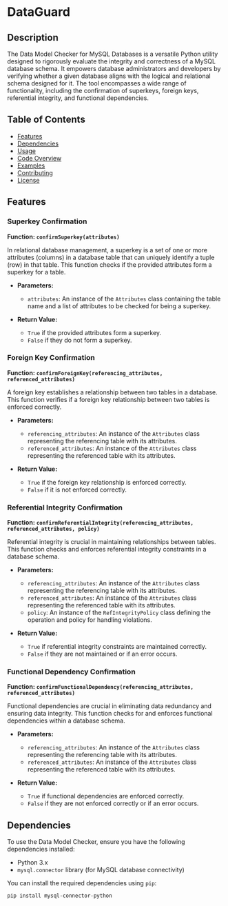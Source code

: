 # DataGuard

## Description

The Data Model Checker for MySQL Databases is a versatile Python utility designed to rigorously evaluate the integrity and correctness of a MySQL database schema. It empowers database administrators and developers by verifying whether a given database aligns with the logical and relational schema designed for it. The tool encompasses a wide range of functionality, including the confirmation of superkeys, foreign keys, referential integrity, and functional dependencies.

## Table of Contents

- [Features](#features)
- [Dependencies](#dependencies)
- [Usage](#usage)
- [Code Overview](#code-overview)
- [Examples](#examples)
- [Contributing](#contributing)
- [License](#license)

## Features

### Superkey Confirmation

**Function: `confirmSuperkey(attributes)`**

In relational database management, a superkey is a set of one or more attributes (columns) in a database table that can uniquely identify a tuple (row) in that table. This function checks if the provided attributes form a superkey for a table.

- **Parameters:**
  - `attributes`: An instance of the `Attributes` class containing the table name and a list of attributes to be checked for being a superkey.

- **Return Value:**
  - `True` if the provided attributes form a superkey.
  - `False` if they do not form a superkey.

### Foreign Key Confirmation

**Function: `confirmForeignKey(referencing_attributes, referenced_attributes)`**

A foreign key establishes a relationship between two tables in a database. This function verifies if a foreign key relationship between two tables is enforced correctly.

- **Parameters:**
  - `referencing_attributes`: An instance of the `Attributes` class representing the referencing table with its attributes.
  - `referenced_attributes`: An instance of the `Attributes` class representing the referenced table with its attributes.

- **Return Value:**
  - `True` if the foreign key relationship is enforced correctly.
  - `False` if it is not enforced correctly.

### Referential Integrity Confirmation

**Function: `confirmReferentialIntegrity(referencing_attributes, referenced_attributes, policy)`**

Referential integrity is crucial in maintaining relationships between tables. This function checks and enforces referential integrity constraints in a database schema.

- **Parameters:**
  - `referencing_attributes`: An instance of the `Attributes` class representing the referencing table with its attributes.
  - `referenced_attributes`: An instance of the `Attributes` class representing the referenced table with its attributes.
  - `policy`: An instance of the `RefIntegrityPolicy` class defining the operation and policy for handling violations.

- **Return Value:**
  - `True` if referential integrity constraints are maintained correctly.
  - `False` if they are not maintained or if an error occurs.

### Functional Dependency Confirmation

**Function: `confirmFunctionalDependency(referencing_attributes, referenced_attributes)`**

Functional dependencies are crucial in eliminating data redundancy and ensuring data integrity. This function checks for and enforces functional dependencies within a database schema.

- **Parameters:**
  - `referencing_attributes`: An instance of the `Attributes` class representing the referencing table with its attributes.
  - `referenced_attributes`: An instance of the `Attributes` class representing the referenced table with its attributes.

- **Return Value:**
  - `True` if functional dependencies are enforced correctly.
  - `False` if they are not enforced correctly or if an error occurs.

## Dependencies

To use the Data Model Checker, ensure you have the following dependencies installed:

- Python 3.x
- `mysql.connector` library (for MySQL database connectivity)

You can install the required dependencies using `pip`:

```bash
pip install mysql-connector-python
